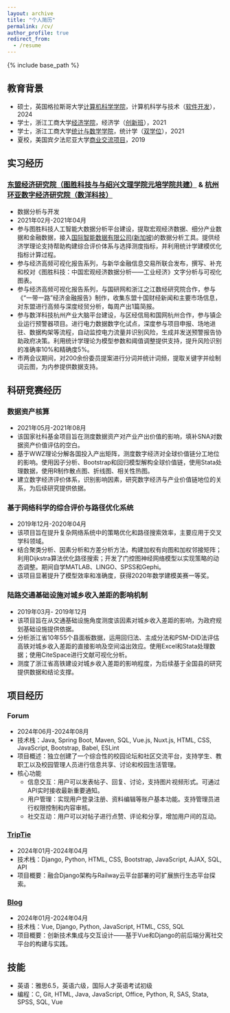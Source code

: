 ```yaml
---
layout: archive
title: "个人简历"
permalink: /cv/
author_profile: true
redirect_from:
  - /resume
---
```


{% include base_path %}

## 教育背景
* 硕士，英国格拉斯哥大学[计算机科学学院](https://www.gla.ac.uk/schools/computing/)，计算机科学与技术（[软件开发](https://www.gla.ac.uk/postgraduate/taught/softwaredevelopment/)），2024
* 学士，浙江工商大学[经济学院](https://econet.zjgsu.edu.cn/main.htm)，经济学（[创新班](https://econet.zjgsu.edu.cn/2023/1218/c2227a160361/page.htm)），2021
* 学士，浙江工商大学[统计与数学学院](http://tjjy.zjgsu.edu.cn/)，统计学（[双学位](http://tjjy.zjgsu.edu.cn/class.asp?nid=15)），2021
* 夏校，美国宾夕法尼亚大学[商业交流项目](https://www.sas.upenn.edu/elpbusiness/programs.htm)，2019

## 实习经历
###  [东盟经济研究院（图胜科技与与绍兴文理学院元培学院共建）](http://www.asean-china-center.org/2019-10/25/c_1210327334.htm) & [杭州环亚数字经济研究院（数洋科技）](http://www.rmlt.com.cn/2020/1112/598710.shtml)
* 数据分析与开发
* 2021年02月-2021年04月
* 参与图胜科技人工智能大数据分析平台建设，提取宏观经济数据、细分产业数据和金融数据，接入[国际智能数据有限公司(新加坡)](https://www.hangzhou.gov.cn/art/2021/11/26/art_1229505914_3973091.html)的数据分析工具。提供经济学理论支持帮助构建综合评价体系与选择测度指标，并利用统计学建模优化指标计算过程。
* 参与经济高频可视化报告系列，与新华金融信息交易所联合发布，撰写、补充和校对《图胜科技：中国宏观经济数据分析——工业经济》文字分析与可视化图表。
* 参与经济高频可视化报告系列，与国研网和浙江之江数经研究院合作，参与《“一带一路”经济金融报告》制作，收集东盟十国财经新闻和主要市场信息，对东盟进行高频与深度经贸分析，每周产出1篇简报。
* 参与数洋科技杭州产业大脑平台建设，与区经信局和国网杭州合作，参与镇企业运行预警器项目。进行电力数据数字化试点，深度参与项目申报、场地进驻、数据构架等流程，自动监控电力流量并识别风险，生成并发送预警报告协助政府决策。利用统计学理论为模型参数和阈值调整提供支持，提升风险识别的准确率10%和精确度5%。
* 市两会议期间，对200余份委员提案进行分词并统计词频，提取关键字并绘制词云图，为内参提供数据支持。

## 科研竞赛经历
### 数据资产核算
* 2021年05月-2021年08月
* 该国家社科基金项目旨在测度数据资产对产业产出价值的影响，填补SNA对数据资产价值评估的空白。
* 基于WWZ理论分解各国投入产出矩阵，测度数字经济对全球价值链分工地位的影响。使用因子分析、Bootstrap和回归模型解构全球价值链，使用Stata处理数据，使用R制作散点图、折线图、相关性热图。
* 建立数字经济评价体系，识别影响因素，研究数字经济与产业价值链地位的关系，为后续研究提供依据。

### 基于网络科学的综合评价与路径优化系统
* 2019年12月-2020年04月
* 该项目旨在提升复杂网络系统中的策略优化和路径搜索效率，主要应用于交叉学科领域。
* 结合聚类分析、因素分析和方差分析方法，构建加权有向图和加权邻接矩阵；利用Dijkstra算法优化路径搜索；开发了门控图神经网络模型以实现策略的动态调整。期间自学MATLAB、LINGO、SPSS和Gephi。
* 该项目显著提升了模型效率和准确度，获得2020年数学建模美赛一等奖。

### 陆路交通基础设施对城乡收入差距的影响机制
* 2019年03月- 2019年12月
* 该项目旨在从交通基础设施角度测度该因素对城乡收入差距的影响，为政府规划基础设施提供依据。
* 分析浙江省10年55个县面板数据，运用回归法、主成分法和PSM-DID法评估高铁对城乡收入差距的直接影响及空间溢出效应。使用Excel和Stata处理数据；使用CiteSpace进行文献可视化分析。
* 测度了浙江省高铁建设对城乡收入差距的影响程度，为后续基于全国县的研究提供数据和结论支撑。

## 项目经历
### Forum
* 2024年06月-2024年08月
* 技术栈：Java, Spring Boot, Maven, SQL, Vue.js, Nuxt.js, HTML, CSS, JavaScript, Bootstrap, Babel, ESLint 
* 项目概述：独立创建了一个综合性的校园论坛和社区交流平台，支持学生、教职工以及校园管理人员进行信息共享、讨论和校园生活管理。
* 核心功能
  * 信息交互：用户可以发表帖子、回复、讨论，支持图片视频形式。可通过API实时接收最新重要通知。
  * 用户管理：实现用户登录注册、资料编辑等账户基本功能。支持管理员进行权限控制和内容审核。
  * 社交互动：用户可以对帖子进行点赞、评论和分享，增加用户间的互动。

### [TripTie](https://github.com/UPennftz/TripTie)
* 2024年01月-2024年04月
* 技术栈：Django, Python, HTML, CSS, Bootstrap, JavaScript, AJAX, SQL, API 
* 项目概要：融合Django架构与Railway云平台部署的可扩展旅行生态平台探索。

### [Blog](https://github.com/UPennftz/Blog)
* 2024年01月-2024年04月
* 技术栈：Vue, Django, Python, JavaScript, HTML, CSS, SQL
* 项目概要：创新技术集成与交互设计——基于Vue和Django的前后端分离社交平台的构建与实践。

## 技能
* 英语：雅思6.5，英语六级，国际人才英语考试初级
* 编程：C, Git, HTML, Java, JavaScript, Office, Python, R, SAS, Stata, SPSS, SQL, Vue
